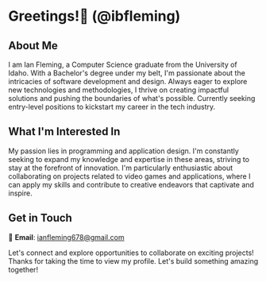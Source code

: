 # Greetings!👋 (@ibfleming)

## About Me
I am Ian Fleming, a Computer Science graduate from the University of Idaho. With a Bachelor's degree under my belt, I'm passionate about the intricacies of software development and design. Always eager to explore new technologies and methodologies, I thrive on creating impactful solutions and pushing the boundaries of what's possible. Currently seeking entry-level positions to kickstart my career in the tech industry.

## What I'm Interested In
My passion lies in programming and application design. I'm constantly seeking to expand my knowledge and expertise in these areas, striving to stay at the forefront of innovation. I'm particularly enthusiastic about collaborating on projects related to video games and applications, where I can apply my skills and contribute to creative endeavors that captivate and inspire.

## Get in Touch
📧 **Email**: ianfleming678@gmail.com

Let's connect and explore opportunities to collaborate on exciting projects! Thanks for taking the time to view my profile. Let's build something amazing together!
